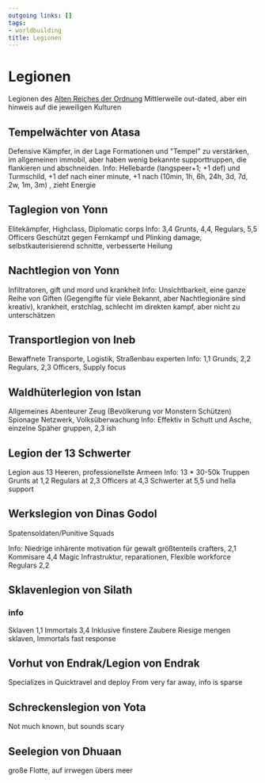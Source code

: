 ```yaml
---
outgoing links: []
tags:
- worldbuilding
title: Legionen
---
```

# Legionen 

Legionen des [Alten Reiches der Ordnung](ordnungsreich.md)
Mittlerweile out-dated, aber ein hinweis auf die jeweiligen Kulturen



## Tempelwächter von Atasa

Defensive Kämpfer, in der Lage Formationen und "Tempel" zu verstärken, im allgemeinen immobil, aber haben wenig bekannte supporttruppen, die flankieren und abschneiden. 
Info: Hellebarde (langspeer+1; +1 def) und Turmschild, +1 def nach einer minute, +1 nach (10min, 1h, 6h, 24h, 3d, 7d, 2w, 1m, 3m) , zieht Energie 

## Taglegion von Yonn

Elitekämpfer, Highclass, Diplomatic corps
Info: 3,4 Grunts, 4,4, Regulars, 5,5 Officers
Geschützt gegen Fernkampf und Plinking damage, selbstkauterisierend schnitte, verbesserte Heilung

## Nachtlegion von Yonn

Infiltratoren, gift und mord und krankheit
Info: Unsichtbarkeit, eine ganze Reihe von Giften (Gegengifte für viele Bekannt, aber Nachtlegionäre sind kreativ), krankheit, erstchlag, schlecht im direkten kampf, aber nicht zu unterschätzen

## Transportlegion von Ineb

Bewaffnete Transporte, 
Logistik, Straßenbau experten
Info: 1,1 Grunds, 2,2 Regulars, 2,3 Officers, Supply focus

## Waldhüterlegion von Istan 

Allgemeines Abenteurer Zeug (Bevölkerung vor Monstern Schützen)
Spionage Netzwerk, Volksüberwachung
Info: Effektiv in Schutt und Asche, einzelne Späher gruppen, 2,3 ish

## Legion der 13 Schwerter

Legion aus 13 Heeren, professionellste Armeen
Info: 13 * 30-50k  Truppen
Grunts at 1,2
Regulars at 2,3
Officers at 4,3
Schwerter at 5,5 und hella support

## Werkslegion von Dinas Godol

Spatensoldaten/Punitive Squads

Info: 
Niedrige inhärente motivation für gewalt
größtenteils crafters, 2,1
Kommisare 4,4
Magic Infrastruktur, reparationen, Flexible workforce
Regulars 2,2


## Sklavenlegion von Silath


### info
Sklaven 1,1
Immortals 3,4 Inklusive finstere Zaubere
Riesige mengen sklaven, Immortals fast response

## Vorhut von Endrak/Legion von Endrak

Specializes in Quicktravel and deploy
From very far away, info is sparse

## Schreckenslegion von Yota
Not much known, but sounds scary

## Seelegion von Dhuaan
große Flotte, auf irrwegen übers meer

